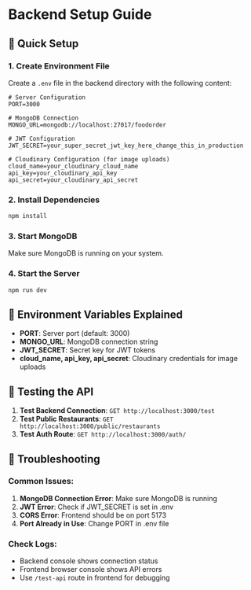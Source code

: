 # Backend Setup Guide

## 🚀 Quick Setup

### 1. Create Environment File

Create a `.env` file in the backend directory with the following content:

```env
# Server Configuration
PORT=3000

# MongoDB Connection
MONGO_URL=mongodb://localhost:27017/foodorder

# JWT Configuration
JWT_SECRET=your_super_secret_jwt_key_here_change_this_in_production

# Cloudinary Configuration (for image uploads)
cloud_name=your_cloudinary_cloud_name
api_key=your_cloudinary_api_key
api_secret=your_cloudinary_api_secret
```

### 2. Install Dependencies

```bash
npm install
```

### 3. Start MongoDB

Make sure MongoDB is running on your system.

### 4. Start the Server

```bash
npm run dev
```

## 🔧 Environment Variables Explained

- **PORT**: Server port (default: 3000)
- **MONGO_URL**: MongoDB connection string
- **JWT_SECRET**: Secret key for JWT tokens
- **cloud_name, api_key, api_secret**: Cloudinary credentials for image uploads

## 🧪 Testing the API

1. **Test Backend Connection**: `GET http://localhost:3000/test`
2. **Test Public Restaurants**: `GET http://localhost:3000/public/restaurants`
3. **Test Auth Route**: `GET http://localhost:3000/auth/`

## 🐛 Troubleshooting

### Common Issues:

1. **MongoDB Connection Error**: Make sure MongoDB is running
2. **JWT Error**: Check if JWT_SECRET is set in .env
3. **CORS Error**: Frontend should be on port 5173
4. **Port Already in Use**: Change PORT in .env file

### Check Logs:

- Backend console shows connection status
- Frontend browser console shows API errors
- Use `/test-api` route in frontend for debugging

